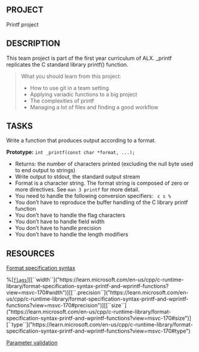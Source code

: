 ## PROJECT
Printf project

## DESCRIPTION
This team project is part of the first year curriculum of ALX. _printf replicates the C standard library printf() function.

> What you should learn from this project:
> - How to use git in a team setting
> - Applying variadic functions to a big project
> - The complexities of printf
> - Managing a lot of files and finding a good workflow

## TASKS
Write a function that produces output according to a format.

**Prototype:**
``
int _printf(const char *format, ...);
``

- Returns: the number of characters printed (excluding the null byte used to end output to strings)
- Write output to stdout, the standard output stream
- Format is a character string. The format string is composed of zero or more directives. See ``man 3 printf`` for more detail. 
- You need to handle the following conversion specifiers:
``
c
s
%``
- You don’t have to reproduce the buffer handling of the C library printf function
- You don’t have to handle the flag characters
- You don’t have to handle field width
- You don’t have to handle precision
- You don’t have to handle the length modifiers

## RESOURCES
[Format specification syntax]("https://learn.microsoft.com/en-us/cpp/c-runtime-library/format-specification-syntax-printf-and-wprintf-functions?view=msvc-170")

%[[``flags``]("https://learn.microsoft.com/en-us/cpp/c-runtime-library/format-specification-syntax-printf-and-wprintf-functions?view=msvc-170#flags")][[``width``]("https://learn.microsoft.com/en-us/cpp/c-runtime-library/format-specification-syntax-printf-and-wprintf-functions?view=msvc-170#width")][[``.precision``]("https://learn.microsoft.com/en-us/cpp/c-runtime-library/format-specification-syntax-printf-and-wprintf-functions?view=msvc-170#precision")][[``size``]("https://learn.microsoft.com/en-us/cpp/c-runtime-library/format-specification-syntax-printf-and-wprintf-functions?view=msvc-170#size")][``type``]("https://learn.microsoft.com/en-us/cpp/c-runtime-library/format-specification-syntax-printf-and-wprintf-functions?view=msvc-170#type")

[Parameter validation]("https://learn.microsoft.com/en-us/cpp/c-runtime-library/parameter-validation?view=msvc-170")